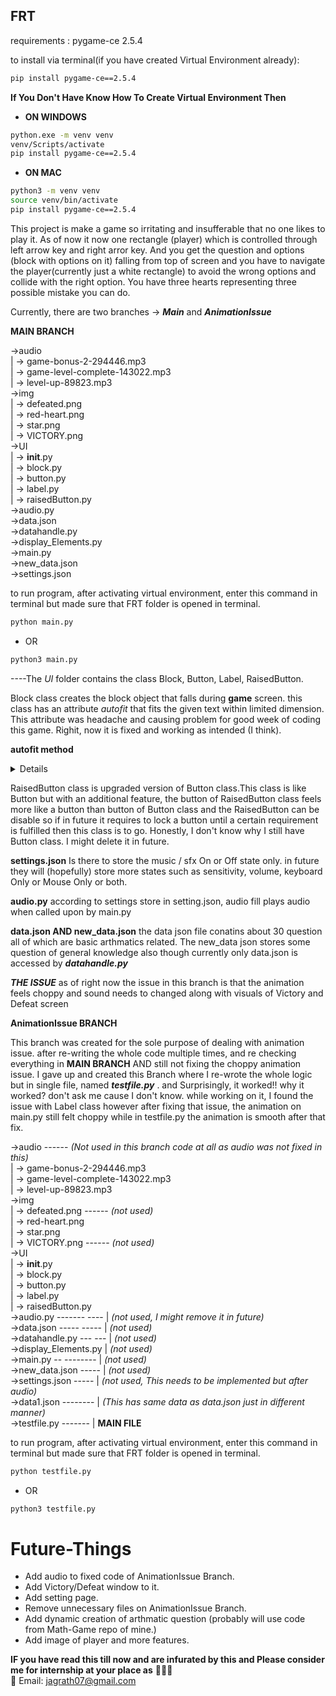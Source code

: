 ## FRT

requirements : pygame-ce       2.5.4

to install via terminal(if you have created Virtual Environment already): 
```bash 
pip install pygame-ce==2.5.4
```

**If You Don't Have Know How To Create Virtual Environment Then**

*  **ON WINDOWS**
```bash
python.exe -m venv venv
venv/Scripts/activate
pip install pygame-ce==2.5.4
```

* **ON MAC**
```bash
python3 -m venv venv
source venv/bin/activate
pip install pygame-ce==2.5.4
```
This project is make a game so irritating and insufferable that no one likes to play it.
As of now it now one rectangle (player) which is controlled through left arrow key and right arror key.
And you get the question and options (block with options on it) falling from top of screen
and you have to navigate the player(currently just a white rectangle) to avoid the wrong options
and collide with the right option. You have three hearts representing three possible mistake
you can do.


Currently, there are two branches -> ***Main***  and  ***AnimationIssue***


**MAIN BRANCH**

->audio    
| -> game-bonus-2-294446.mp3  
| -> game-level-complete-143022.mp3  
| -> level-up-89823.mp3  
->img  
| -> defeated.png  
| -> red-heart.png  
| -> star.png  
| -> VICTORY.png  
->UI  
| -> __init__.py  
| -> block.py  
| -> button.py  
| -> label.py  
| -> raisedButton.py  
->audio.py  
->data.json  
->datahandle.py  
->display_Elements.py  
->main.py  
->new_data.json  
->settings.json  

to run program, after activating virtual environment, enter this command in terminal but made sure that FRT folder is opened in terminal.   
```bash
python main.py
```
* OR
```bash
python3 main.py
```

----The *UI* folder contains the class Block, Button, Label, RaisedButton. 

Block class creates the block object that falls during **game** screen. this class
has an attribute *autofit* that fits the given text within limited dimension. This attribute was headache and causing problem for good week of coding this game. Righit, now it is fixed and working as intended (I think).

**autofit method**<details>*This attributes take boolean value and its 
set to true then its set the given text into specificed dimension initilised at the creation of
object. And it will store the necessary details of text (such as its rect, fontSize)
and will use that for displaying/drawing block. and will recalculate the text details
everytime a new text is given via set_text( new_text ) method.* </details>  

RaisedButton class is upgraded version of Button class.This class is like
Button but with an additional feature, the button of RaisedButton class
feels more like a button than button of Button class and the RaisedButton
can be disable so if in future it requires to lock a button until a certain
requirement is fulfilled then this class is to go. Honestly, I don't know
why I still have Button class. I might delete it in future.

**settings.json** Is there to store the music / sfx On or Off state only.
in future they will (hopefully) store more states such as sensitivity, volume, keyboard Only
or Mouse Only or both.  

**audio.py** according to settings store in setting.json, audio fill plays
audio when called upon by main.py

**data.json AND new_data.json** the data json file conatins about 30 question
all of which are basic arthmatics related. The new_data json stores some question 
of general knowledge also though currently only data.json is accessed by ***datahandle.py***


***THE ISSUE*** as of right now the issue in this branch is that the animation
feels choppy and sound needs to changed along with visuals of Victory and Defeat screen  

**AnimationIssue BRANCH**  


This branch was created for the sole purpose of dealing with animation issue.
after re-writing the whole code multiple times, and re checking everything in **MAIN BRANCH**
AND still not fixing the choppy animation issue. I gave up and created this Branch
where I re-wrote the whole logic but in single file, named ***testfile.py*** . and Surprisingly,
it worked!! why it worked? don't ask me cause I don't know. while working on it, I found the issue with Label class however after fixing that issue, the animation on main.py still felt choppy while in testfile.py the animation is smooth after that fix.

->audio  ------ *(Not used in this branch code at all as audio was not fixed in this)*  
| -> game-bonus-2-294446.mp3  
| -> game-level-complete-143022.mp3  
| -> level-up-89823.mp3  
->img  
| -> defeated.png  ------ *(not used)*  
| -> red-heart.png  
| -> star.png  
| -> VICTORY.png  ------ *(not used)*  
->UI  
| -> __init__.py  
| -> block.py  
| -> button.py  
| -> label.py  
| -> raisedButton.py  
->audio.py ------- ---- |  *(not used, I might remove it in future)*  
->data.json ----- ----- |  *(not used)*  
->datahandle.py --- --- |  *(not used)*  
->display_Elements.py |  *(not used)*  
->main.py -- -------- |  *(not used)*  
->new_data.json ----- |  *(not used)*  
->settings.json ----- |  *(not used, This needs to be implemented but after audio)*  
->data1.json -------- |  *(This has same data as data.json just in different manner)*  
->testfile.py ------- |  **MAIN FILE**  


to run program, after activating virtual environment, enter this command in terminal but made sure that FRT folder is opened in terminal.  
```bash
python testfile.py
```
* OR
```bash
python3 testfile.py
```

# Future-Things  
* Add audio to fixed code of AnimationIssue Branch.
* Add Victory/Defeat window to it.
* Add setting page.
* Remove unnecessary files on AnimationIssue Branch.
* Add dynamic creation of arthmatic question (probably will use code from Math-Game repo of mine.)
* Add image of player and more features.  

**IF you have read this till now and are infurated by this and Please consider me for internship at your place as** 🥹🥹🥹  
📧 Email: [jagrath07@gmail.com](mailto:jagrath07@gmail.com) 
